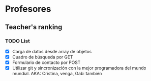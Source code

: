 # Profesores
## Teacher's ranking

### TODO List

- [X] Carga de datos desde array de objetos
- [X] Cuadro de búsqueda por GET 
- [X] Formulario de contacto por POST
- [X] Utilizar git y sincronización con la mejor programadora del mundo mundial. AKA: Cristina, venga, Gabi también 
